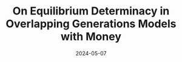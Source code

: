---
title: "On Equilibrium Determinacy in Overlapping Generations Models
with Money"
collection: publications
venue: "Economics Letters"
date: 2024-05-07
tags:
  - theoretical
  - macro
coauthor: "Tomohiro Hirano"
wpurl: https://arxiv.org/abs/2403.13222
---